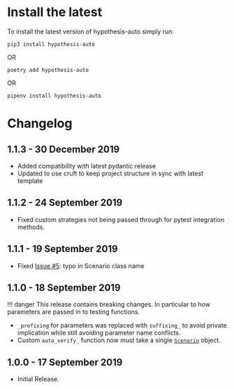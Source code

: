 Install the latest
===================

To install the latest version of hypothesis-auto simply run:

`pip3 install hypothesis-auto`

OR

`poetry add hypothesis-auto`

OR

`pipenv install hypothesis-auto`

Changelog
=========
## 1.1.3 - 30 December 2019

- Added compatibility with latest pydantic release
- Updated to use cruft to keep project structure in sync with latest template

## 1.1.2 - 24 September 2019

- Fixed custom strategies not being passed through for pytest integration methods.

## 1.1.1 - 19 September 2019

- Fixed [Issue #5](https://github.com/timothycrosley/hypothesis-auto/issues/5): typo in Scenario class name

## 1.1.0 - 18 September 2019

!!! danger
    This release contains breaking changes. In particular to how parameters are passed in to testing functions.

- `_prefixing` for parameters was replaced with `suffixing_` to avoid private implication while still avoiding parameter name conflicts.
- Custom `auto_verify_` function now must take a single [`Scenario`](https://timothycrosley.github.io/hypothesis-auto/reference/hypothesis_auto/tester/#scenario) object.

## 1.0.0 - 17 September 2019
- Initial Release.
